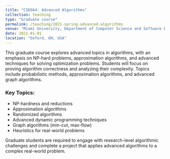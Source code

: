 ```yaml
---
title: "CSE664: Advanced Algorithms"
collection: teaching
type: "Graduate course"
permalink: /teaching/2021-spring-advanced-algorithms
venue: "Miami University, Department of Computer Science and Software Engineering"
date: 2021-01-01
location: "Oxford, OH, USA"
---
```


This graduate course explores advanced topics in algorithms, with an emphasis on NP-hard problems, approximation algorithms, and advanced techniques for solving optimization problems. Students will focus on proving algorithm correctness and analyzing their complexity. Topics include probabilistic methods, approximation algorithms, and advanced graph algorithms.

### Key Topics:
- NP-hardness and reductions
- Approximation algorithms
- Randomized algorithms
- Advanced dynamic programming techniques
- Graph algorithms (min-cut, max-flow)
- Heuristics for real-world problems

Graduate students are required to engage with research-level algorithmic challenges and complete a project that applies advanced algorithms to a complex real-world problem.
